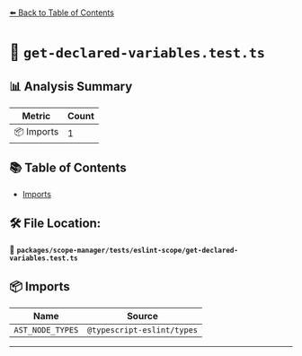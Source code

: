 [⬅️ Back to Table of Contents](../../../../index.md)

# 📄 `get-declared-variables.test.ts`

## 📊 Analysis Summary

| Metric | Count |
|--------|-------|
| 📦 Imports | 1 |

## 📚 Table of Contents

- [Imports](#imports)

## 🛠️ File Location:
📂 **`packages/scope-manager/tests/eslint-scope/get-declared-variables.test.ts`**

## 📦 Imports

| Name | Source |
|------|--------|
| `AST_NODE_TYPES` | `@typescript-eslint/types` |


---